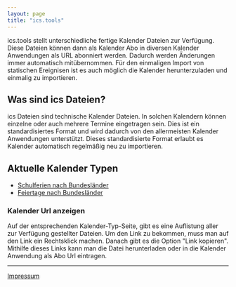 ```yaml
---
layout: page
title: "ics.tools"
---
```

ics.tools stellt unterschiedliche fertige Kalender Dateien zur Verfügung. Diese Dateien können dann als Kalender Abo in diversen Kalender Anwendungen als URL abonniert werden. Dadurch werden Änderungen immer automatisch mitübernommen. Für den einmaligen Import von statischen Ereignisen ist es auch möglich die Kalender herunterzuladen und einmalig zu importieren.

## Was sind ics Dateien?
ics Dateien sind technische Kalender Dateien. In solchen Kalendern können einzelne oder auch mehrere Termine eingetragen sein. Dies ist ein standardisiertes Format und wird dadurch von den allermeisten Kalender Anwendungen unterstützt. Dieses standardisierte Format erlaubt es Kalender automatisch regelmäßig neu zu importieren.

## Aktuelle Kalender Typen
- [Schulferien nach Bundesländer](https://ferien.ics.tools/)
- [Feiertage nach Bundesländer](https://feiertage.ics.tools/)

### Kalender Url anzeigen
Auf der entsprechenden Kalender-Typ-Seite, gibt es eine Auflistung aller zur Verfügung gestellter Dateien. Um den Link zu bekommen, muss man auf den Link ein Rechtsklick machen. Danach gibt es die Option "Link kopieren". Mithilfe dieses Links kann man die Datei herunterladen oder in die Kalender Anwendung als Abo Url eintragen.

---
[Impressum](https://skillkiller.de/#impressum)
